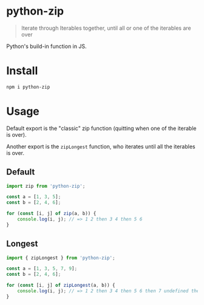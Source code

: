 # python-zip

> Iterate through Iterables together, until all or one of the iterables are over

Python's build-in function in JS.

# Install

```bash
npm i python-zip
```

# Usage

Default export is the "classic" zip function (quitting when one of the iterable is over).

Another export is the `zipLongest` function, who iterates until all the iterables is over.

## Default
```ts
import zip from 'python-zip';

const a = [1, 3, 5];
const b = [2, 4, 6];

for (const [i, j] of zip(a, b)) {
    console.log(i, j); // => 1 2 then 3 4 then 5 6
}
```

## Longest
```ts
import { zipLongest } from 'python-zip';

const a = [1, 3, 5, 7, 9];
const b = [2, 4, 6];

for (const [i, j] of zipLongest(a, b)) {
    console.log(i, j); // => 1 2 then 3 4 then 5 6 then 7 undefined then 9 undefined
}
```

